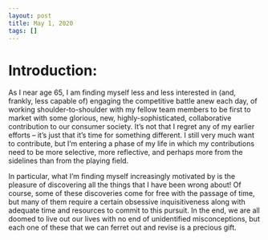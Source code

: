 ```yaml
---
layout: post
title: May 1, 2020
tags: []
---
```


# Introduction:
As I near age 65, I am finding myself less and less interested in (and, frankly, less capable of) engaging the competitive battle anew each day, of working shoulder-to-shoulder with my fellow team members to be first to market with some glorious, new, highly-sophisticated, collaborative contribution to our consumer society.  It’s not that I regret any of my earlier efforts – it’s just that it’s time for something different.  I still very much want to contribute, but I’m entering a phase of my life in which my contributions need to be more selective, more reflective, and perhaps more from the sidelines than from the playing field.

In particular, what I’m finding myself increasingly motivated by is the pleasure of discovering all the things that I have been wrong about!  Of course, some of these discoveries come for free with the passage of time, but many of them require a certain obsessive inquisitiveness along with adequate time and resources to commit to this pursuit.  In the end, we are all doomed to live out our lives with no end of unidentified misconceptions, but each one of these that we can ferret out and revise is a precious gift.

